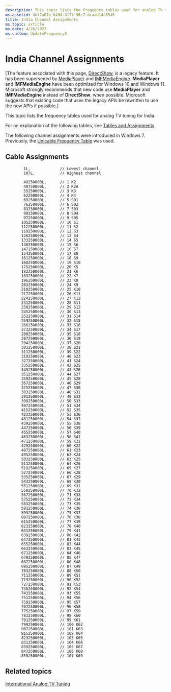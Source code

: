 ```yaml
---
description: This topic lists the frequency tables used for analog TV tuning for India.
ms.assetid: 4bf7a67e-0434-4177-96c7-dcaad14c6545
title: India Channel Assignments
ms.topic: article
ms.date: 4/26/2023
ms.custom: UpdateFrequency5
---
```


# India Channel Assignments

\[The feature associated with this page, [DirectShow](/windows/win32/directshow/directshow), is a legacy feature. It has been superseded by [MediaPlayer](/uwp/api/Windows.Media.Playback.MediaPlayer) and [IMFMediaEngine](/windows/win32/api/mfmediaengine/nn-mfmediaengine-imfmediaengine). **MediaPlayer** and **IMFMediaEngine** have been optimized for Windows 10 and Windows 11. Microsoft strongly recommends that new code use **MediaPlayer** and **IMFMediaEngine** instead of **DirectShow**, when possible. Microsoft suggests that existing code that uses the legacy APIs be rewritten to use the new APIs if possible.\]

This topic lists the frequency tables used for analog TV tuning for India.

For an explanation of the following tables, see [Tables and Assignments](tables-and-assignments.md).

The following channel assignments were introduced in Windows 7. Previously, the [Unicable Frequency Table](unicable-frequency-table.md) was used.

## Cable Assignments

``` syntax
        1L,             // Lowest channel
        107L,           // Highest channel

        48250000L,      // 1 K2 
        49750000L,      // 2 K2A
        55250000L,      // 3 K3
        62250000L,      // 4 K4
        69250000L,      // 5 S01
        76250000L,      // 6 S02
        83250000L,      // 7 S03
        90250000L,      // 8 S04
        97250000L,      // 9 S05
       105250000L,      // 10 S1
       112250000L,      // 11 S2
       119250000L,      // 12 S3
       126250000L,      // 13 S4
       133250000L,      // 14 S5
       140250000L,      // 15 S6
       147250000L,      // 16 S7
       154250000L,      // 17 S8
       161250000L,      // 18 S9
       168250000L,      // 19 S10
       175250000L,      // 20 K5 
       182250000L,      // 21 K6
       189250000L,      // 22 K7
       196250000L,      // 23 K8
       203250000L,      // 24 K9
       210250000L,      // 25 K10
       217250000L,      // 26 K11
       224250000L,      // 27 K12
       231250000L,      // 28 S11
       238250000L,      // 29 S12
       245250000L,      // 30 S13
       252250000L,      // 31 S14
       259250000L,      // 32 S15
       266250000L,      // 33 S16
       273250000L,      // 34 S17
       280250000L,      // 35 S18
       287250000L,      // 36 S19
       294250000L,      // 37 S20
       303250000L,      // 38 S21
       311250000L,      // 39 S22
       319250000L,      // 40 S23
       327250000L,      // 41 S24
       335250000L,      // 42 S25
       343250000L,      // 43 S26
       351250000L,      // 44 S27
       359250000L,      // 45 S28
       367250000L,      // 46 S29
       375250000L,      // 47 S30
       383250000L,      // 48 S31
       391250000L,      // 49 S32
       399250000L,      // 50 S33
       407250000L,      // 51 S34
       415250000L,      // 52 S35
       423250000L,      // 53 S36
       431250000L,      // 54 S37
       439250000L,      // 55 S38
       447250000L,      // 56 S39
       455250000L,      // 57 S40
       463250000L,      // 58 S41
       471250000L,      // 59 K21
       479250000L,      // 60 K22
       487250000L,      // 61 K23
       495250000L,      // 62 K24
       503250000L,      // 63 K25
       511250000L,      // 64 K26
       519250000L,      // 65 K27
       527250000L,      // 66 K28
       535250000L,      // 67 K29
       543250000L,      // 68 K30
       551250000L,      // 69 K31
       559250000L,      // 70 K32
       567250000L,      // 71 K33
       575250000L,      // 72 K34
       583250000L,      // 73 K35
       591250000L,      // 74 K36
       599250000L,      // 75 K37
       607250000L,      // 76 K38
       615250000L,      // 77 K39
       623250000L,      // 78 K40
       631250000L,      // 79 K41
       639250000L,      // 80 K42
       647250000L,      // 81 K43
       655250000L,      // 82 K44
       663250000L,      // 83 K45
       671250000L,      // 84 K46
       679250000L,      // 85 K47
       687250000L,      // 86 K48
       695250000L,      // 87 K49
       703250000L,      // 88 K50
       711250000L,      // 89 K51
       719250000L,      // 90 K52
       727250000L,      // 91 K53
       735250000L,      // 92 K54
       743250000L,      // 93 K55
       751250000L,      // 94 K56
       759250000L,      // 95 K57
       767250000L,      // 96 K58
       775250000L,      // 97 K59
       783250000L,      // 98 K60
       791250000L,      // 99 K61
       799250000L,      // 100 K62
       807250000L,      // 101 K63
       815250000L,      // 102 K64
       823250000L,      // 103 K65
       831250000L,      // 104 K66
       839250000L,      // 105 K67
       847250000L,      // 106 K68
       855250000L,      // 107 K69
```

## Related topics

<dl> <dt>

[International Analog TV Tuning](international-analog-tv-tuning.md)
</dt> </dl>

 

 



